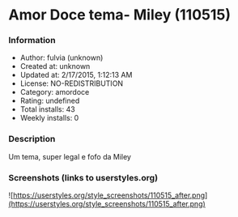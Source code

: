 # Amor Doce tema- Miley (110515)

### Information
- Author: fulvia (unknown)
- Created at: unknown
- Updated at: 2/17/2015, 1:12:13 AM
- License: NO-REDISTRIBUTION
- Category: amordoce
- Rating: undefined
- Total installs: 43
- Weekly installs: 0


### Description
Um tema, super legal e fofo da Miley


### Screenshots (links to userstyles.org)
![https://userstyles.org/style_screenshots/110515_after.png](https://userstyles.org/style_screenshots/110515_after.png)


